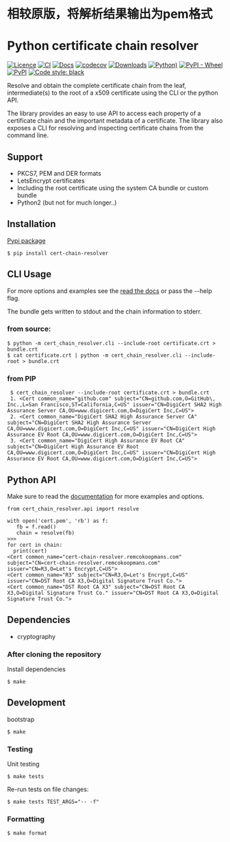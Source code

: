 # 相较原版，将解析结果输出为pem格式

# Python certificate chain resolver

[![Licence](https://img.shields.io/badge/licence-MIT-blue.svg)](https://tldrlegal.com/license/mit-license)
[![CI](https://github.com/rkoopmans/python-certificate-chain-resolver/actions/workflows/ci-cd.yml/badge.svg)](https://github.com/rkoopmans/python-certificate-chain-resolver/actions/workflows/ci-cd.yml)
[![Docs](https://readthedocs.org/projects/certificate-resolver/badge/?version=latest)](https://certificate-resolver.readthedocs.io/en/latest/)
[![codecov](https://codecov.io/github/rkoopmans/python-certificate-chain-resolver/graph/badge.svg?token=P2K55Z1KME)](https://codecov.io/github/rkoopmans/python-certificate-chain-resolver)
[![Downloads](https://static.pepy.tech/badge/cert-chain-resolver/week)](https://pepy.tech/project/cert-chain-resolver)
[![Python)](https://img.shields.io/pypi/pyversions/cert-chain-resolver.svg)](https://pypi.org/project/cert-chain-resolver/)
[![PyPI - Wheel](https://img.shields.io/pypi/wheel/cert-chain-resolver)](https://pypi.org/project/cert-chain-resolver/)
[![PyPI](https://img.shields.io/pypi/v/cert-chain-resolver)](https://pypi.org/project/cert-chain-resolver/#history)
[![Code style: black](https://img.shields.io/badge/code%20style-black-000000.svg)](https://github.com/ambv/black)


Resolve and obtain the complete certificate chain from the leaf, intermediate(s) to the root of a x509 certificate using the CLI or the python API. 

The library provides an easy to use API to access each property of a certificate chain and the important metadata of a certificate. The library also exposes a CLI for resolving and inspecting certificate chains from the command line.

## Support

* PKCS7, PEM and DER formats
* LetsEncrypt certificates
* Including the root certificate using the system CA bundle or custom bundle
* Python2 (but not for much longer..)

## Installation

[Pypi package](https://pypi.org/project/cert-chain-resolver/)

    $ pip install cert-chain-resolver


## CLI Usage

For more options and examples see the [read the docs](https://certificate-resolver.readthedocs.io/en/latest/cli_usage.html) or pass the --help flag.

The bundle gets written to stdout and the chain information to stderr.

### from source:

    $ python -m cert_chain_resolver.cli --include-root certificate.crt > bundle.crt
    $ cat certificate.crt | python -m cert_chain_resolver.cli --include-root > bundle.crt

### from PIP
```
 $ cert_chain_resolver --include-root certificate.crt > bundle.crt
 1. <Cert common_name="github.com" subject="CN=github.com,O=GitHub\, Inc.,L=San Francisco,ST=California,C=US" issuer="CN=DigiCert SHA2 High Assurance Server CA,OU=www.digicert.com,O=DigiCert Inc,C=US">
 2. <Cert common_name="DigiCert SHA2 High Assurance Server CA" subject="CN=DigiCert SHA2 High Assurance Server CA,OU=www.digicert.com,O=DigiCert Inc,C=US" issuer="CN=DigiCert High Assurance EV Root CA,OU=www.digicert.com,O=DigiCert Inc,C=US">
 3. <Cert common_name="DigiCert High Assurance EV Root CA" subject="CN=DigiCert High Assurance EV Root CA,OU=www.digicert.com,O=DigiCert Inc,C=US" issuer="CN=DigiCert High Assurance EV Root CA,OU=www.digicert.com,O=DigiCert Inc,C=US">
```

## Python API

Make sure to read the [documentation](https://certificate-resolver.readthedocs.io/en/latest/api.html) for more examples and options.
```
from cert_chain_resolver.api import resolve

with open('cert.pem', 'rb') as f:
   fb = f.read()
   chain = resolve(fb)
>>>
for cert in chain:
  print(cert)
<Cert common_name="cert-chain-resolver.remcokoopmans.com" subject="CN=cert-chain-resolver.remcokoopmans.com" issuer="CN=R3,O=Let's Encrypt,C=US">
<Cert common_name="R3" subject="CN=R3,O=Let's Encrypt,C=US" issuer="CN=DST Root CA X3,O=Digital Signature Trust Co.">
<Cert common_name="DST Root CA X3" subject="CN=DST Root CA X3,O=Digital Signature Trust Co." issuer="CN=DST Root CA X3,O=Digital Signature Trust Co.">
```

## Dependencies

* cryptography


### After cloning the repository

Install dependencies

    $ make

## Development

bootstrap

    $ make

### Testing

Unit testing

    $ make tests

Re-run tests on file changes:

    $ make tests TEST_ARGS="-- -f"

### Formatting

    $ make format
